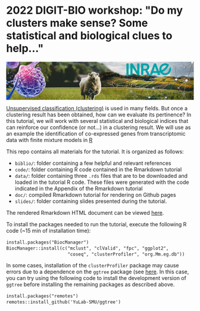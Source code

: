 # 2022 DIGIT-BIO workshop: "Do my clusters make sense? Some statistical and biological clues to help..."

<img src="digitbio_logo.png" align="center" />

[Unsupervised classification (clustering)](https://digitbio-ia.github.io/sequences/concepts/s2_clustering) is used in many fields. But once a clustering result has been obtained, how can we evaluate its pertinence? In this tutorial, we will work with several statistical and biological indices that can reinforce our confidence (or not...) in a clustering result. We will use as an example the identification of co-expressed genes from transcriptomic data with finite mixture models in [R](https://cran.r-project.org) 

This repo contains all materials for the tutorial. It is organized as follows:

- `biblio/`: folder containing a few helpful and relevant references
- `code/`: folder containing R code contained in the Rmarkdown tutorial
- `data/`: folder containing three `.rds` files that are to be downloaded and loaded in the tutorial R code. These files were generated with the code indicated in the Appendix of the Rmarkdown tutorial
- `doc/`: compiled Rmarkdown tutorial for rendering on Github pages 
- `slides/`: folder containing slides presented during the tutorial.

The rendered Rmarkdown HTML document can be viewed [here](https://www.andrea-rau.com/2022_DIGIT-BIO_workshop/).

To install the packages needed to run the tutorial, execute the following R code (~15 min of installation time):

```
install.packages("BiocManager")
BiocManager::install(c("mclust", "clValid", "fpc", "ggplot2",
                       "coseq", "clusterProfiler", "org.Mm.eg.db"))
```

In some cases, installation of the `clusterProfiler` package may cause
errors due to a dependence on the `ggtree` package (see [here](https://github.com/YuLab-SMU/ggtree/issues/544). 
In this case, you can try
using the following code to install the development version of `ggtree`
before installing the remaining packages as described above.

```
install.packages("remotes")
remotes::install_github('YuLab-SMU/ggtree')
```